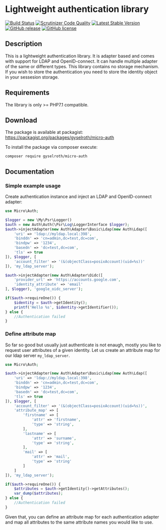 # Lightweight authentication library

[![Build Status](https://travis-ci.org/gyselroth/micro-auth.svg?branch=master)](https://travis-ci.org/gyselroth/micro-auth)
[![Scrutinizer Code Quality](https://scrutinizer-ci.com/g/gyselroth/micro-auth/badges/quality-score.png?b=master)](https://scrutinizer-ci.com/g/gyselroth/micro-auth/?branch=master)
[![Latest Stable Version](https://img.shields.io/packagist/v/gyselroth/micro-auth.svg)](https://packagist.org/packages/gyselroth/micro-auth)
[![GitHub release](https://img.shields.io/github/release/gyselroth/micro-auth.svg)](https://github.com/gyselroth/micro-auth/releases)
[![GitHub license](https://img.shields.io/badge/license-MIT-blue.svg)](https://raw.githubusercontent.com/gyselroth/micro-auth/master/LICENSE)

## Description
This is a lightweight authentication library. It is adapter based and comes with support for LDAP and OpenID-connect. 
It can handle multiple adapter of the same or different types. 
This library contains no storage mechanism. If you wish to store the authentication you need to store the identity object in your sessesion storage.

## Requirements
The library is only >= PHP7.1 compatible.

## Download
The package is available at packagist: https://packagist.org/packages/gyselroth/micro-auth

To install the package via composer execute:
```
composer require gyselroth/micro-auth
```

## Documentation

### Simple example usage

Create authentication instance and inject an LDAP and OpenID-connect adapter:

```php
use Micro\Auth;

$logger = new \My\Psr\Logger()
$auth = new Auth\Auth(\Psr\Log\LoggerInterface $logger);
$auth->injectAdapter(new Auth\Adapter\Basic\Ldap(new Auth\Ldap([
    'uri' => 'ldap://myldap.local:398',
    'binddn' => 'cn=admin,dc=test,dc=com',
    'bindpw' => '1234',
    'basedn' => 'dc=test,dc=com',
    'tls' => true
]), $logger, [
    'account_filter' => '(&(objectClass=posixAccount)(uid=%s))'
]), 'my_ldap_server');

$auth->injectAdapter(new Auth\Adapter\Oidc([
    'provider_url' => 'https://accounts.google.com',
    'identity_attribute' => 'email'
], $logger), 'google_oidc_server');

if($auth->requireOne()) {
    $identity = $auth->getIdentity();
    printf('Hello %s', $identity->getIdentifier());
} else {
    //Authentication failed
}
```

### Define attribute map

So far so good but usually just authenticate is not enaugh, mostly you like to request user attributes of a given identity.
Let us create an attribute map for our ldap server `my_ldap_server`.

```php
use Micro\Auth;

$auth->injectAdapter(new Auth\Adapter\Basic\Ldap(new Auth\Ldap([
    'uri' => 'ldap://myldap.local:398',
    'binddn' => 'cn=admin,dc=test,dc=com',
    'bindpw' => '1234',
    'basedn' => 'dc=test,dc=com',
    'tls' => true
]), $logger, [
    'account_filter' => '(&(objectClass=posixAccount)(uid=%s))',
    'attribute_map' => [
        'firstname' => [
            'attr' => 'firstname',
            'type' => 'string',
        ],
        'lastname' => [
            'attr' => 'surname',
            'type' => 'string',
        ],
        'mail' => [
            'attr' => 'mail',
            'type' => 'string'
        ]
    ]
]), 'my_ldap_server');

if($auth->requireOne()) {
    $attributes = $auth->getIdentity()->getAttributes();
    var_dump($attributes);
} else {
    //Authentication failed
}
```

Given that, you can define an attribute map for each authentication adapter and map all attributes to the same attribute names you would like to use.
